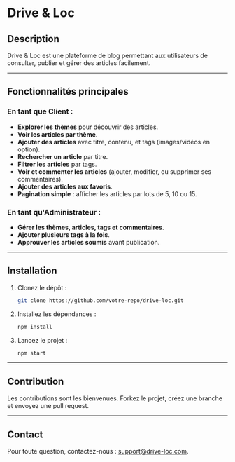 # Drive & Loc

## Description

Drive & Loc est une plateforme de blog permettant aux utilisateurs de consulter, publier et gérer des articles facilement.

---

## Fonctionnalités principales

### En tant que Client :

- **Explorer les thèmes** pour découvrir des articles.
- **Voir les articles par thème**.
- **Ajouter des articles** avec titre, contenu, et tags (images/vidéos en option).
- **Rechercher un article** par titre.
- **Filtrer les articles** par tags.
- **Voir et commenter les articles** (ajouter, modifier, ou supprimer ses commentaires).
- **Ajouter des articles aux favoris**.
- **Pagination simple** : afficher les articles par lots de 5, 10 ou 15.

### En tant qu'Administrateur :

- **Gérer les thèmes, articles, tags et commentaires**.
- **Ajouter plusieurs tags à la fois**.
- **Approuver les articles soumis** avant publication.

---

## Installation

1. Clonez le dépôt :
   ```bash
   git clone https://github.com/votre-repo/drive-loc.git
   ```
2. Installez les dépendances :
   ```bash
   npm install
   ```
3. Lancez le projet :
   ```bash
   npm start
   ```

---

## Contribution

Les contributions sont les bienvenues. Forkez le projet, créez une branche et envoyez une pull request.

---

## Contact

Pour toute question, contactez-nous : [support@drive-loc.com](mailto:support@drive-loc.com).

